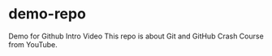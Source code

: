 # demo-repo
Demo for Github Intro Video
This repo is about Git and GitHub Crash Course from YouTube.
